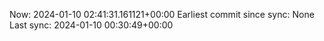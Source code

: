 Now: 2024-01-10 02:41:31.161121+00:00 Earliest commit since sync: None Last sync: 2024-01-10 00:30:49+00:00
